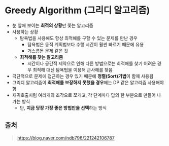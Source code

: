 # Greedy Algorithm (그리디 알고리즘)

- 눈 앞에 보이는 **최적의 상황**만 쫓는 알고리즘
- 사용하는 상황
  - 탐욕법을 사용해도 항상 최적해를 구할 수 있는 문제를 만난 경우
    - 탐욕법은 동적 계획법보다 수행 시간이 훨씬 빠르기 때문에 유용
    - 거스름돈 문제 같은 것
  - **최적해를 찾는 알고리즘**
    - 시간이나 공간적 제약으로 인해 다른 방법으로는 최적해를 찾기 어려운 경우 최적해 대신 탐욕법을 이용해 근사해를 찾음
- 극단적으로 문제에 접근하는 경우 있기 때문에 **정렬(Sort)기법**이 함께 사용됨
- 그리디 알고리즘이 **최적해를 보장하지 못했을 경우**에는 DP 같은 알고리즘 사용해야 함
- 재귀호출처럼 여러개의 조각으로 쪼개고, 각 단계마다 답의 한 부분으로 만들어 나가는 방식
  - 단, **지금 당장 가장 좋은 방법만을 선택**하는 방식



## 출처

> https://blog.naver.com/ndb796/221242106787

